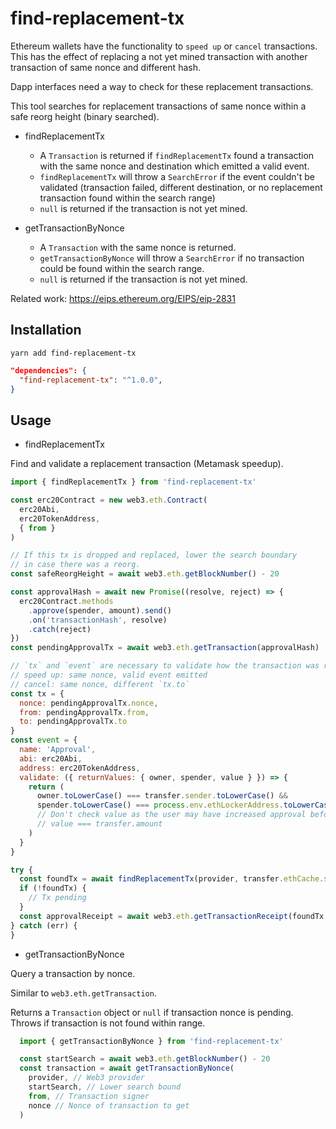 find-replacement-tx
===================

Ethereum wallets have the functionality to `speed up` or `cancel` transactions. This has the effect of replacing a not yet mined transaction with another transaction of same nonce and different hash.

Dapp interfaces need a way to check for these replacement transactions.

This tool searches for replacement transactions of same nonce within a safe reorg height (binary searched).

* findReplacementTx
  - A `Transaction` is returned if `findReplacementTx` found a transaction with the same nonce and destination which emitted a valid event.
  - `findReplacementTx` will throw a `SearchError` if the event couldn't be validated (transaction failed, different destination, or no replacement transaction found within the search range)
  - `null` is returned if the transaction is not yet mined.

* getTransactionByNonce
  - A `Transaction` with the same nonce is returned.
  - `getTransactionByNonce` will throw a `SearchError` if no transaction could be found within the search range.
  - `null` is returned if the transaction is not yet mined.

Related work: https://eips.ethereum.org/EIPS/eip-2831

Installation
------------

```shell
yarn add find-replacement-tx
```

```json
"dependencies": {
  "find-replacement-tx": "^1.0.0",
}
```

Usage
-----
* findReplacementTx

Find and validate a replacement transaction (Metamask speedup).
```js
import { findReplacementTx } from 'find-replacement-tx'

const erc20Contract = new web3.eth.Contract(
  erc20Abi,
  erc20TokenAddress,
  { from }
)

// If this tx is dropped and replaced, lower the search boundary
// in case there was a reorg.
const safeReorgHeight = await web3.eth.getBlockNumber() - 20

const approvalHash = await new Promise((resolve, reject) => {
  erc20Contract.methods
    .approve(spender, amount).send()
    .on('transactionHash', resolve)
    .catch(reject)
})
const pendingApprovalTx = await web3.eth.getTransaction(approvalHash)

// `tx` and `event` are necessary to validate how the transaction was replaced:
// speed up: same nonce, valid event emitted
// cancel: same nonce, different `tx.to`
const tx = {
  nonce: pendingApprovalTx.nonce,
  from: pendingApprovalTx.from,
  to: pendingApprovalTx.to
}
const event = {
  name: 'Approval',
  abi: erc20Abi,
  address: erc20TokenAddress,
  validate: ({ returnValues: { owner, spender, value } }) => {
    return (
      owner.toLowerCase() === transfer.sender.toLowerCase() &&
      spender.toLowerCase() === process.env.ethLockerAddress.toLowerCase()
      // Don't check value as the user may have increased approval before signing.
      // value === transfer.amount
    )
  }
}

try {
  const foundTx = await findReplacementTx(provider, transfer.ethCache.safeReorgHeight, tx, event)
  if (!foundTx) {
    // Tx pending
  }
  const approvalReceipt = await web3.eth.getTransactionReceipt(foundTx.hash)
} catch (err) {
}
```

* getTransactionByNonce

Query a transaction by nonce.

Similar to `web3.eth.getTransaction`.

Returns a `Transaction` object or `null` if transaction nonce is pending. Throws if transaction is not found within range.

```js
  import { getTransactionByNonce } from 'find-replacement-tx'

  const startSearch = await web3.eth.getBlockNumber() - 20
  const transaction = await getTransactionByNonce(
    provider, // Web3 provider
    startSearch, // Lower search bound
    from, // Transaction signer
    nonce // Nonce of transaction to get
  )
```
